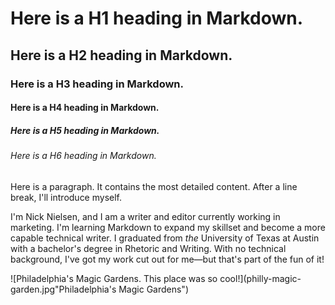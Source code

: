 # Here is a H1 heading in Markdown.
## Here is a H2 heading in Markdown.
### Here is a H3 heading in Markdown.
#### Here is a H4 heading in Markdown.
##### Here is a H5 heading in Markdown.
###### Here is a H6 heading in Markdown.

Here is a paragraph. It contains the most detailed content. After a line break, I'll introduce myself.

I'm Nick Nielsen, and I am a writer and editor currently working in marketing. I'm learning Markdown to expand my skillset and become a more capable technical writer. I graduated from *the* University of Texas at Austin with a bachelor's degree in Rhetoric and Writing. With no technical background, I've got my work cut out for me—but that's part of the fun of it!

![Philadelphia's Magic Gardens. This place was so cool!](philly-magic-garden.jpg"Philadelphia's Magic Gardens")

